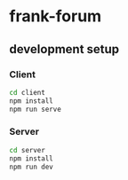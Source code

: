 # frank-forum

## development setup

###  Client  
```sh
cd client
npm install
npm run serve
```

###  Server  
```sh
cd server
npm install
npm run dev
```
